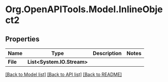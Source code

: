# Org.OpenAPITools.Model.InlineObject2
## Properties

Name | Type | Description | Notes
------------ | ------------- | ------------- | -------------
**File** | **List&lt;System.IO.Stream&gt;** |  | 

[[Back to Model list]](../README.md#documentation-for-models) [[Back to API list]](../README.md#documentation-for-api-endpoints) [[Back to README]](../README.md)

